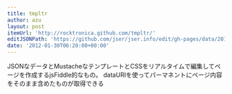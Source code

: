 ```yaml
---
title: tmpltr
author: azu
layout: post
itemUrl: 'http://rocktronica.github.com/tmpltr/'
editJSONPath: 'https://github.com/jser/jser.info/edit/gh-pages/data/2012/01/index.json'
date: '2012-01-30T06:20:00+00:00'
---
```

JSONなデータとMustacheなテンプレートとCSSをリアルタイムで編集してページを作成するjsFiddle的なもの。
dataURIを使ってパーマネントにページ内容をそのまま含めたものが取得できる
